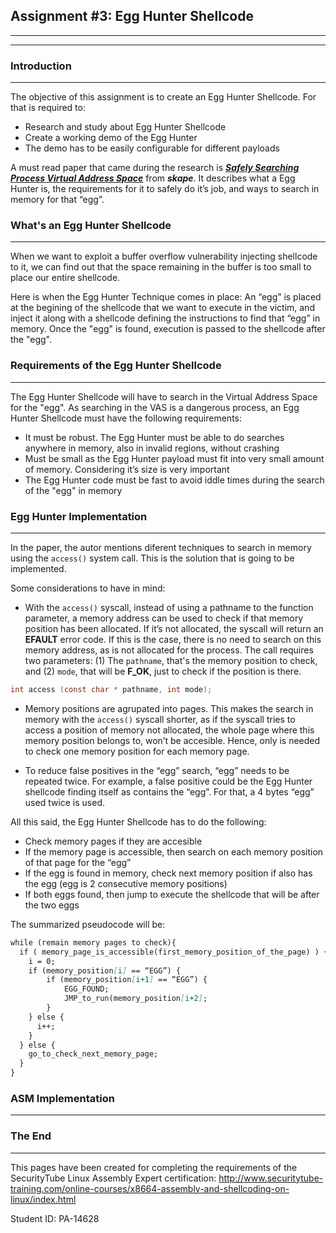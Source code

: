 ## Assignment #3: Egg Hunter Shellcode
---
---
### Introduction
---
The objective of this assignment is to create an Egg Hunter Shellcode. For that is required to:

- Research and study about Egg Hunter Shellcode
- Create a working demo of the Egg Hunter
- The demo has to be easily configurable for different payloads

A must read paper that came during the research is [**_Safely Searching Process Virtual Address Space_**](http://www.orkspace.net/secdocs/Other/Misc/Safely%20Searching%20Process%20Virtual%20Address%20Space.pdf) from **_skape_**. It describes what a Egg Hunter is, the requirements for it to safely do it’s job, and ways to search in memory for that “egg”. 

### What's an Egg Hunter Shellcode
---
When we want to exploit a buffer overflow vulnerability injecting shellcode to it, we can find out that the space remaining in the buffer is too small to place our entire shellcode. 

Here is when the Egg Hunter Technique comes in place: An “egg” is placed at the begining of the shellcode that we want to execute in the victim, and inject it along with a shellcode defining the instructions to find that “egg” in memory. Once the "egg" is found, execution is passed to the shellcode after the "egg". 

### Requirements of the Egg Hunter Shellcode 
---
The Egg Hunter Shellcode will have to search in the Virtual Address Space for the "egg". As searching in the VAS is a dangerous process, an Egg Hunter Shellcode must have the following requirements: 

- It must be robust. The Egg Hunter must be able to do searches anywhere in memory, also in invalid regions, without crashing 
- Must be small as the Egg Hunter payload must fit into very small amount of memory. Considering it’s size is very important  
- The Egg Hunter code must be fast to avoid iddle times during the search of the "egg" in memory 

### Egg Hunter Implementation
---
In the paper, the autor mentions diferent techniques to search in memory using the `access()` system call. This is the solution that is going to be implemented. 

Some considerations to have in mind: 

- With the `access()` syscall, instead of using a pathname to the function parameter, a memory address can be used to check if that memory position has been allocated. If it’s not allocated, the syscall will return an **EFAULT** error code. If this is the case, there is no need to search on this memory address, as is not allocated for the process. The call requires two parameters: (1) The `pathname`, that's the memory position to check, and (2) `mode`, that will be **F_OK**, just to check if the position is there. 
```c
int access (const char * pathname, int mode); 
```
- Memory positions are agrupated into pages. This makes the search in memory with the `access()` syscall shorter, as if the syscall tries to access a position of memory not allocated, the whole page where this memory position belongs to, won’t be accesible. Hence, only is needed to check one memory position for each memory page.  

- To reduce false positives in the “egg” search, “egg” needs to be repeated twice. For example, a false positive could be the Egg Hunter shellcode finding itself as contains the “egg”. For that, a 4 bytes “egg” used twice is used.

All this said, the Egg Hunter Shellcode has to do the following: 
- Check memory pages if they are accesible 
- If the memory page is accessible, then search on each memory position of that page for the “egg” 
- If the egg is found in memory, check next memory position if also has the egg (egg is 2 consecutive memory positions) 
- If both eggs found, then jump to execute the shellcode that will be after the two eggs 

The summarized pseudocode will be: 
```markdown
while (remain memory pages to check){ 
  if ( memory_page_is_accessible(first_memory_position_of_the_page) ) { 
    i = 0; 
    if (memory_position[i] == “EGG”) { 
        if (memory_position[i+1] == “EGG”) { 
            EGG_FOUND; 
            JMP_to_run(memory_position[i+2]; 
        } 
    } else { 
      i++; 
    } 
  } else { 
    go_to_check_next_memory_page; 
  } 
} 
```
### ASM Implementation
---









### The End
---
This pages have been created for completing the requirements of the SecurityTube Linux Assembly Expert certification: http://www.securitytube-training.com/online-courses/x8664-assembly-and-shellcoding-on-linux/index.html

Student ID: PA-14628
 
